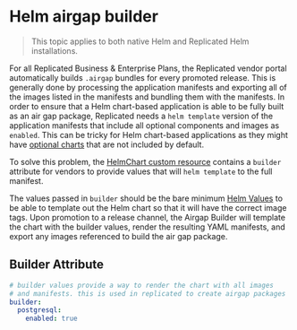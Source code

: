 # Helm airgap builder

> This topic applies to both native Helm and Replicated Helm installations.

For all Replicated Business & Enterprise Plans, the Replicated vendor portal automatically builds `.airgap` bundles for every promoted release.
This is generally done by processing the application manifests and exporting all of the images listed in the manifests and bundling them with the manifests.
In order to ensure that a Helm chart-based application is able to be fully built as an air gap package, Replicated needs a `helm template` version of the application manifests that include all optional components and images as `enabled`.
This can be tricky for Helm chart-based applications as they might have [optional charts](helm-optional-charts) that are not included by default.

To solve this problem, the [HelmChart custom resource](custom-resource-helmchart) contains a `builder` attribute for vendors to provide values that will `helm template` to the full manifest.

The values passed in `builder` should be the bare minimum [Helm Values](https://helm.sh/docs/chart_template_guide/values_files/) to be able to template out the Helm chart so that it will have the correct image tags.
Upon promotion to a release channel, the Airgap Builder will template the chart with the builder values, render the resulting YAML manifests, and export any images referenced to build the air gap package.

## Builder Attribute
```yaml
# builder values provide a way to render the chart with all images
# and manifests. this is used in replicated to create airgap packages
builder:
  postgresql:
    enabled: true
```
